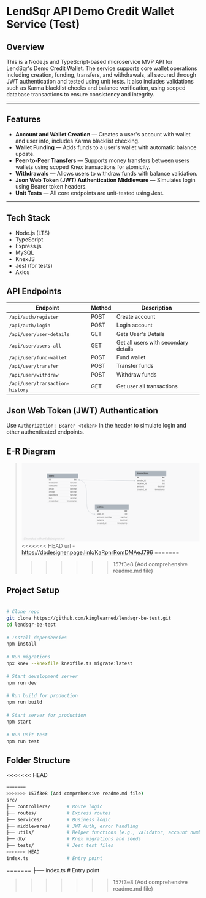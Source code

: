# LendSqr API Demo Credit Wallet Service (Test)

## Overview

This is a Node.js and TypeScript-based microservice MVP API for LendSqr's Demo Credit Wallet. The service supports core wallet operations including creation, funding, transfers, and withdrawals, all secured through JWT authentication and tested using unit tests. It also includes validations such as Karma blacklist checks and balance verification, using scoped database transactions to ensure consistency and integrity.

---

## Features

- **Account and Wallet Creation** — Creates a user's account with wallet and user info, includes Karma blacklist checking.
- **Wallet Funding** — Adds funds to a user's wallet with automatic balance update.
- **Peer-to-Peer Transfers** — Supports money transfers between users wallets using scoped Knex transactions for atomicity.
- **Withdrawals** — Allows users to withdraw funds with balance validation.
- **Json Web Token (JWT) Authentication Middleware** — Simulates login using Bearer token headers.
- **Unit Tests** — All core endpoints are unit-tested using Jest.

---

## Tech Stack
- Node.js (LTS)
- TypeScript
- Express.js
- MySQL
- KnexJS
- Jest (for tests)
- Axios

## API Endpoints

| Endpoint | Method | Description |
| -------- | ------ | ----------- |
| `/api/auth/register` | POST | Create account |
| `/api/auth/login` | POST | Login account |
| `/api/user/user-details` | GET | Gets User's Details |
| `/api/user/users-all` | GET | Get all users with secondary details |
| `/api/user/fund-wallet` | POST | Fund wallet |
| `/api/user/transfer` | POST | Transfer funds |
| `/api/user/withdraw` | POST | Withdraw funds |
| `/api/user/transaction-history` | GET | Get user all transactions |

## Json Web Token (JWT) Authentication
Use `Authorization: Bearer <token>` in the header to simulate login and other authenticated endpoints.

## E-R Diagram
> ![ER Diagram](./ER_Diagram.png)
<<<<<<< HEAD
url - https://dbdesigner.page.link/KaRpnrRomDMAeJ796
=======
>>>>>>> 157f3e8 (Add comprehensive readme.md file)

## Project Setup
```bash

# Clone repo
git clone https://github.com/kinglearned/lendsqr-be-test.git
cd lendsqr-be-test

# Install dependencies
npm install

# Run migrations
npx knex --knexfile knexfile.ts migrate:latest

# Start development server
npm run dev

# Run build for production
npm run build

# Start server for production
npm start

# Run Unit test
npm run test
```

## Folder Structure
<<<<<<< HEAD
```bash
=======
>>>>>>> 157f3e8 (Add comprehensive readme.md file)
src/
├── controllers/      # Route logic
├── routes/           # Express routes
├── services/         # Business logic
├── middlewares/      # JWT Auth, error handling
├── utils/            # Helper functions (e.g., validator, account number generator)
├── db/               # Knex migrations and seeds
├── tests/            # Jest test files
<<<<<<< HEAD
index.ts              # Entry point
```
=======
├── index.ts          # Entry point
>>>>>>> 157f3e8 (Add comprehensive readme.md file)
